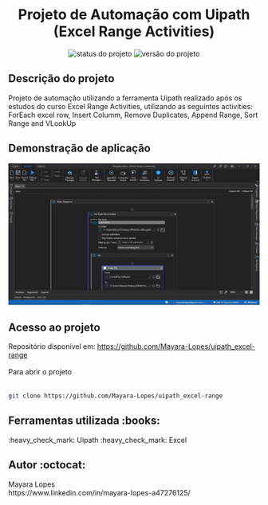 <h1 align= "center">Projeto de Automação com Uipath (Excel Range Activities)</h1>

<p align= "center">
  <img src= "https://img.shields.io/badge/Status-Concluído-green" alt= "status do projeto">
  <img src= "https://img.shields.io/badge/version-1.0-green" alt= "versão do projeto">
</p>

<h2>Descrição do projeto </h2>
<p>
  Projeto de automação utilizando a ferramenta Uipath realizado após os estudos do curso Excel Range Activities, utilizando 
  as seguintes activities: ForEach excel row, Insert Columm, Remove Duplicates, Append Range, Sort Range and VLookUp
</p>

<h2>Demonstração de aplicação</h2>

 <p align= "center">
    <img src= "https://github.com/Mayara-Lopes/assets/blob/main/gif-exrg.gif" 
       alt= "GIF representando a execução do projeto" width= "600px"> 
 </p>

<h2>Acesso ao projeto </h2>

  Repositório disponível em: https://github.com/Mayara-Lopes/uipath_excel-range <br>
  <br>
  Para abrir o projeto <br>
  ``` bash
  
  git clone https://github.com/Mayara-Lopes/uipath_excel-range
  
  ```

<h2>Ferramentas utilizada :books:</h2>
:heavy_check_mark: Uipath
:heavy_check_mark: Excel

<h2>Autor :octocat:</h2>
Mayara Lopes <br>
https://www.linkedin.com/in/mayara-lopes-a47276125/
